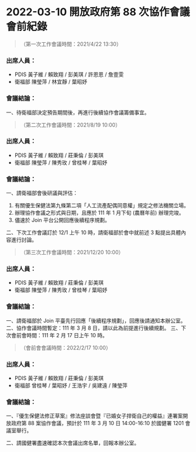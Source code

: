 # 2022-03-10 開放政府第 88 次協作會議 會前紀錄

> （第一次工作會議時間：2021/4/22 13:30）

### 出席人員：

- PDIS 黃子維 / 賴致翔 / 彭美琪 / 許恩恩 / 詹壹雯
- 衛福部 陳瑩萍 / 林宜靜 / 葉昭妤

### 會議結論：

一、待衛福部決定預告期間後，再進行後續協作會議籌備事宜。

> （第二次工作會議時間：2021/8/19 10:00）

### 出席人員：

- PDIS 黃子維 / 賴致翔 / 莊秉倫 / 彭美琪
- 衛福部 陳瑩萍 / 陳秀玫 / 曾桂琴 / 葉昭妤

### 會議結論：

一、請衛福部會後研議與評估：
1. 有關優生保健法第九條第二項「人工流產配偶同意權」規定之修法機關立場。
2. 辦理協作會議之形式與日期，且應於 111 年 1 月下旬 (農曆年前) 辦理完竣。
3. 儘速於 Join 平台公開回應後續程序規劃。

二、下次工作會議訂於 12/1 上午 10 時，請衛福部於會中就前述 3 點提出具體內容進行討論。

> （第三次工作會議時間：2021/12/20 10:00）

### 出席人員：

- PDIS 黃子維 / 賴致翔 / 莊秉倫 / 彭美琪
- 衛福部 陳瑩萍 / 陳秀玫 / 曾桂琴 / 葉昭妤

### 會議結論：

一、請衛福部於 Join 平臺先行回應「後續程序規劃」，回應後請通知本辦公室。
二、協作會議時間暫定：111 年 3 月 8 日，請以此為前提進行後續規劃。
三、下次會前會時間：111 年 2 月 17 日上午 10 時。

> （會前會會議時間：2022/2/17 10:00）

### 出席人員：

- PDIS 黃子維 / 賴致翔 / 莊秉倫 / 彭美琪
- 衛福部 曾桂琴 / 葉昭妤 / 王浩宇 / 吳建遠 / 陳瑩萍

### 會議結論：

一、『優生保健法修正草案』修法座談會暨『已婚女子捍衛自己的權益』連署案開放政府第 88 案協作會議，預計於 111 年 3 月 10 日 14:00-16:10 於國健署 1201 會議室舉行。

二、請國健署盡速確認本次會議出席名單，回報本辦公室。

